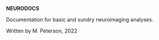 **NEURODOCS**

Documentation for basic and sundry neuroimaging analyses.

Written by M. Peterson, 2022
